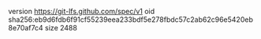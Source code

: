 version https://git-lfs.github.com/spec/v1
oid sha256:eb9d6fdb6f91cf55239eea233bdf5e278fbdc57c2ab62c96e5420eb8e70af7c4
size 2488

